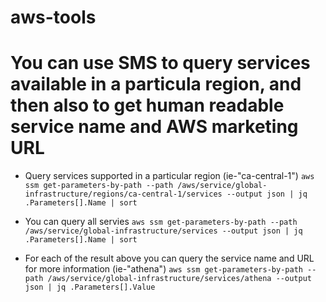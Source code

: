 # aws-tools

# You can use SMS to query services available in a particula region, and then also to get human readable service name and AWS marketing URL

- Query services supported in a particular region (ie-"ca-central-1") 
```aws ssm get-parameters-by-path --path /aws/service/global-infrastructure/regions/ca-central-1/services --output json | jq .Parameters[].Name | sort```

- You can query all servies
```aws ssm get-parameters-by-path --path /aws/service/global-infrastructure/services --output json | jq .Parameters[].Name | sort```

- For each of the result above you can query the service name and URL for more information (ie-"athena")
```aws ssm get-parameters-by-path --path /aws/service/global-infrastructure/services/athena --output json | jq .Parameters[].Value```
